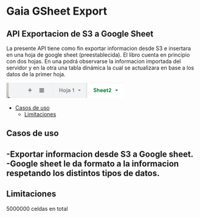 # Gaia GSheet Export 

## API Exportacion de S3 a Google Sheet

La presente API tiene como fin exportar informacion desde S3 e insertara en una hoja de google sheet (preestablecida). El libro cuenta en principio con dos hojas. En una podrá observarse la informacion importada del servidor y en la otra una tabla dinámica la cual se actualizara en base a los datos de la primer hoja.

![alt text](https://github.com/abasile-ml/testeo-git/blob/master/img/Screen%20Shot%202019-12-03%20at%2015.23.19.png)

- [Casos de uso](#casosdeuso)
  - [Limitaciones](#limitaciones)
## Casos de uso
-Exportar informacion desde S3 a Google sheet.
-Google sheet le da formato a la informacion respetando los distintos tipos de datos.
-

## Limitaciones
5000000 celdas en total

